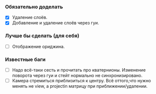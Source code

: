 ### Обязательно доделать

- [x] Удаление слоёв.
- [x] Добавление и удаление слоёв через гуи.

### Лучше бы сделать (для себя)

- [ ] Отображение ориджина.

### Известные баги

- [ ] Надо всё-таки сесть и прочитать про кватернионы. Изменение поворота через гуи и стейт нормально не синхронизировано.
- [ ] Камера стремиться приблизиться к центру. Всё оттого,что нужно менять не view, а projectin матрицу при приближении/удалении.

